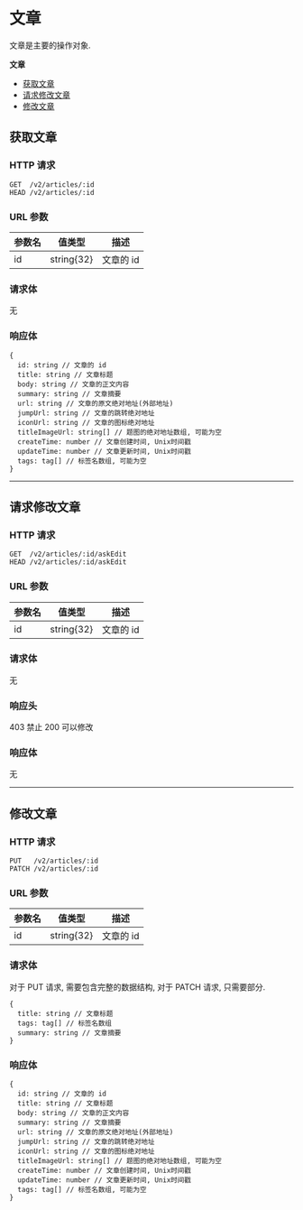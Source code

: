 # 文章

文章是主要的操作对象.

**文章**
* [获取文章](#获取文章)
* [请求修改文章](#请求修改文章)
* [修改文章](#修改文章)

## 获取文章

### HTTP 请求

```
GET  /v2/articles/:id
HEAD /v2/articles/:id
```

### URL 参数

参数名 | 值类型      | 描述
----- | ---------- | -----------
id    | string{32} | 文章的 id

### 请求体

无

### 响应体

```
{
  id: string // 文章的 id
  title: string // 文章标题
  body: string // 文章的正文内容
  summary: string // 文章摘要
  url: string // 文章的原文绝对地址(外部地址)
  jumpUrl: string // 文章的跳转绝对地址
  iconUrl: string // 文章的图标绝对地址
  titleImageUrl: string[] // 题图的绝对地址数组, 可能为空
  createTime: number // 文章创建时间, Unix时间戳
  updateTime: number // 文章更新时间, Unix时间戳
  tags: tag[] // 标签名数组, 可能为空
}
```

---
## 请求修改文章

### HTTP 请求

```
GET  /v2/articles/:id/askEdit
HEAD /v2/articles/:id/askEdit
```


### URL 参数

参数名 | 值类型      | 描述
----- | ---------- | -----------
id    | string{32} | 文章的 id
### 请求体

无
### 响应头
403 禁止
200 可以修改
### 响应体
无

---
## 修改文章

### HTTP 请求

```
PUT   /v2/articles/:id
PATCH /v2/articles/:id
```

### URL 参数

参数名 | 值类型      | 描述
----- | ---------- | -----------
id    | string{32} | 文章的 id

### 请求体

对于 PUT 请求, 需要包含完整的数据结构, 对于 PATCH 请求, 只需要部分.

```
{
  title: string // 文章标题
  tags: tag[] // 标签名数组
  summary: string // 文章摘要
}
```

### 响应体

```
{
  id: string // 文章的 id
  title: string // 文章标题
  body: string // 文章的正文内容
  summary: string // 文章摘要
  url: string // 文章的原文绝对地址(外部地址)
  jumpUrl: string // 文章的跳转绝对地址
  iconUrl: string // 文章的图标绝对地址
  titleImageUrl: string[] // 题图的绝对地址数组, 可能为空
  createTime: number // 文章创建时间, Unix时间戳
  updateTime: number // 文章更新时间, Unix时间戳
  tags: tag[] // 标签名数组, 可能为空
}
```
